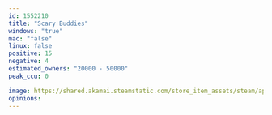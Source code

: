 ```yaml
---
id: 1552210
title: "Scary Buddies"
windows: "true"
mac: "false"
linux: false
positive: 15
negative: 4
estimated_owners: "20000 - 50000"
peak_ccu: 0

image: https://shared.akamai.steamstatic.com/store_item_assets/steam/apps/1552210/header.jpg?t=1657278977
opinions:
---
```

